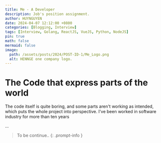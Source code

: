 ```yaml
---
title: Me - A Developer
description: Job's position assignment.
author: HUYNGUYEN	
date: 2024-04-07 12:12:00 +0800
categories: [Blogging, Interview]
tags: [Interview, Golang, ReactJS, VueJS, Python, NodeJS]
pin: true
math: false
mermaid: false
image:
  path: /assets/posts/2024/POST-ID-1/Me_Logo.png
  alt: HENNGE one company logo.
---
```

<!-- POST-ID-1 -->
# The Code that express parts of the world

The code itself is quite boring, and some parts aren't working as intended, which puts the whole project into perspective. I've been worked in software industry for more than ten years

...

> To be continue..
{: .prompt-info }